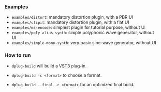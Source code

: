 ### Examples
   * `examples/distort`: mandatory distortion plugin, with a PBR UI
   * `examples/clipit`: mandatory distortion plugin, with a flat UI
   * `examples/ms-encode`: simplest plugin for tutorial purpose, without UI
   * `examples/poly-alias-synth`: simple polyphonic wave generator, without UI
   * `examples/simple-mono-synth`: very basic sine-wave generator, without UI


### How to run

- `dplug-build` will build a VST3 plug-in.

- `dplug-build -c <format>` to choose a format.

- `dplug-build --final -c <format>` for an optimized final build.


